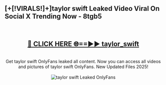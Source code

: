 <h2>[+[!VIRALS!]+]taylor swift Leaked Video Viral On Social X Trending Now - 8tgb5</h2>
<br>
<div align="center">
<h2><a href="https://libra.edu.pl?taylor_swift" rel="nofollow">🔴 CLICK HERE 🌐==►► taylor_swift</a></h2>
<br>
Get taylor swift OnlyFans leaked all content. Now you can access all videos and pictures of taylor swift OnlyFans. New Updated Files 2025!
<br>
<br>
<a href="https://libra.edu.pl?taylor_swift" rel="nofollow" data-target="animated-image.originalLink"><img src="https://i.ibb.co.com/WyWwxjT/player-gif2.gif" alt="taylor swift Leaked OnlyFans" style="max-width: 100%; display: inline-block;" data-target="animated-image.originalImage"></a>
</div>
<br>